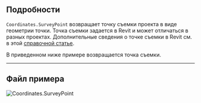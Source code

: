 ## Подробности
`Coordinates.SurveyPoint` возвращает точку съемки проекта в виде геометрии точки. Точка съемки задается в Revit и может отличаться в разных проектах. Дополнительные сведения о точке съемки в Revit см. в этой [справочной статье](https://help.autodesk.com/view/RVT/2025/RUS/?guid=GUID-81CB0DD4-DF6E-43A3-AADA-DABC5ED30C6F).

В приведенном ниже примере возвращается точка съемки.

___
## Файл примера

![Coordinates.SurveyPoint](./Revit.Elements.Coordinates.SurveyPoint_img.jpg)
